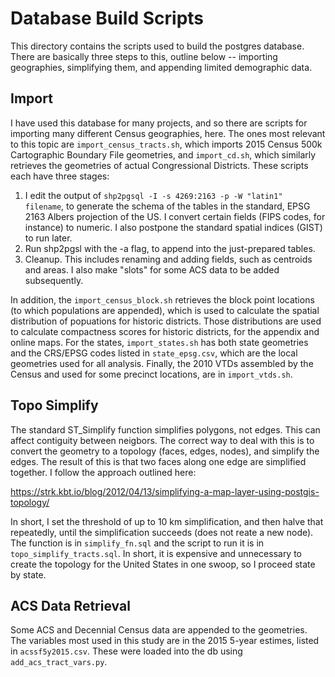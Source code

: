 # Database Build Scripts

This directory contains the scripts used to build the postgres database.  There are basically three steps to this, outline below -- importing geographies, simplifying them, and appending limited demographic data.

## Import

I have used this database for many projects, and so there are scripts for importing many different Census geographies, here.
The ones most relevant to this topic are `import_census_tracts.sh`, which imports 2015 Census 500k Cartographic Boundary File geometries, 
   and `import_cd.sh`, which similarly retrieves the geometries of actual Congressional Districts.
These scripts each have three stages: 
 1. I edit the output of `shp2pgsql -I -s 4269:2163 -p -W "latin1" filename`, to generate the schema of the tables
       in the standard, EPSG 2163 Albers projection of the US.
    I convert certain fields (FIPS codes, for instance) to numeric.
    I also postpone the standard spatial indices (GIST) to run later.
 2. Run shp2pgsl with the -a flag, to append into the just-prepared tables.
 3. Cleanup.  This includes renaming and adding fields, such as centroids and areas.
    I also make "slots" for some ACS data to be added subsequently.

In addition, the `import_census_block.sh` retrieves the block point locations (to which populations are appended),
  which is used to calculate the spatial distribution of popuations for historic districts.
Those distributions are used to calculate compactness scores for historic districts, for the appendix and online maps.
For the states, `import_states.sh` has both state geometries and the CRS/EPSG codes listed in `state_epsg.csv`,
  which are the local geometries used for all analysis.
Finally, the 2010 VTDs assembled by the Census and used for some precinct locations, are in `import_vtds.sh`.

## Topo Simplify

The standard ST_Simplify function simplifies polygons, not edges.  This can affect contiguity between neigbors.
The correct way to deal with this is to convert the geometry to a topology (faces, edges, nodes),
  and simplify the edges. 
The result of this is that two faces along one edge are simplified together.
I follow the approach outlined here:

https://strk.kbt.io/blog/2012/04/13/simplifying-a-map-layer-using-postgis-topology/

In short, I set the threshold of up to 10 km simplification,
  and then halve that repeatedly, until the simplification succeeds (does not reate a new node).
The function is in `simplify_fn.sql` and the script to run it is in `topo_simplify_tracts.sql`.
In short, it is expensive and unnecessary to create the topology for the United States in one swoop,
  so I proceed state by state.

## ACS Data Retrieval

Some ACS and Decennial Census data are appended to the geometries.
The variables most used in this study are in the 2015 5-year estimes, listed in `acssf5y2015.csv`.
These were loaded into the db using `add_acs_tract_vars.py`.

